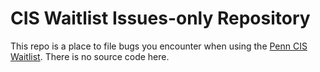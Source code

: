 # CIS Waitlist Issues-only Repository

This repo is a place to file bugs you encounter when using the [Penn CIS Waitlist](https://waitlist.cis.upenn.edu/). There is no source code here.
